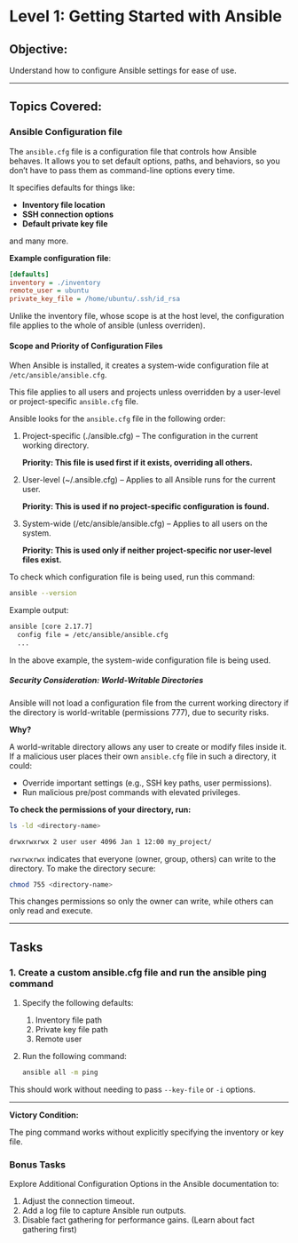 # **Level 1: Getting Started with Ansible**

## **Objective:**

Understand how to configure Ansible settings for ease of use.

---

## **Topics Covered:**

### **Ansible Configuration file**

The `ansible.cfg` file is a configuration file that controls how Ansible behaves. It allows you to set default options, paths, and behaviors, so you don’t have to pass them as command-line options every time.

It specifies defaults for things like:

- **Inventory file location**
- **SSH connection options**
- **Default private key file**

and many more.

**Example configuration file**:

```ini
[defaults]
inventory = ./inventory
remote_user = ubuntu
private_key_file = /home/ubuntu/.ssh/id_rsa
```

Unlike the inventory file, whose scope is at the host level, the configuration file applies to the whole of ansible (unless overriden).

#### Scope and Priority of Configuration Files

When Ansible is installed, it creates a system-wide configuration file at `/etc/ansible/ansible.cfg`.

This file applies to all users and projects unless overridden by a user-level or project-specific `ansible.cfg` file.

Ansible looks for the `ansible.cfg` file in the following order:

1. Project-specific (./ansible.cfg) – The configuration in the current working directory.

    **Priority: This file is used first if it exists, overriding all others.**

2. User-level (~/.ansible.cfg) – Applies to all Ansible runs for the current user.

    **Priority: This is used if no project-specific configuration is found.**

3. System-wide (/etc/ansible/ansible.cfg) – Applies to all users on the system.

    **Priority: This is used only if neither project-specific nor user-level files exist.**

To check which configuration file is being used, run this command:

```bash
ansible --version
```

Example output:

```bash
ansible [core 2.17.7]
  config file = /etc/ansible/ansible.cfg
  ...
```

In the above example, the system-wide configuration file is being used.

##### Security Consideration: World-Writable Directories

Ansible will not load a configuration file from the current working directory if the directory is world-writable (permissions 777), due to security risks.

**Why?**

A world-writable directory allows any user to create or modify files inside it. If a malicious user places their own `ansible.cfg` file in such a directory, it could:

- Override important settings (e.g., SSH key paths, user permissions).
- Run malicious pre/post commands with elevated privileges.

**To check the permissions of your directory, run:**

```bash
ls -ld <directory-name>
```

```bash
drwxrwxrwx 2 user user 4096 Jan 1 12:00 my_project/
```

`rwxrwxrwx` indicates that everyone (owner, group, others) can write to the directory.
To make the directory secure:

```bash
chmod 755 <directory-name>
```

This changes permissions so only the owner can write, while others can only read and execute.

---

## **Tasks**

### **1. Create a custom ansible.cfg file and run the ansible ping command**

1. Specify the following defaults:

    1. Inventory file path
    1. Private key file path
    1. Remote user

2. Run the following command:

    ```bash
    ansible all -m ping
    ```

This should work without needing to pass `--key-file` or `-i` options.

---

**Victory Condition:**

The ping command works without explicitly specifying the inventory or key file.

### **Bonus Tasks**

Explore Additional Configuration Options in the Ansible documentation to:

1. Adjust the connection timeout.
2. Add a log file to capture Ansible run outputs.
3. Disable fact gathering for performance gains. (Learn about fact gathering first)

